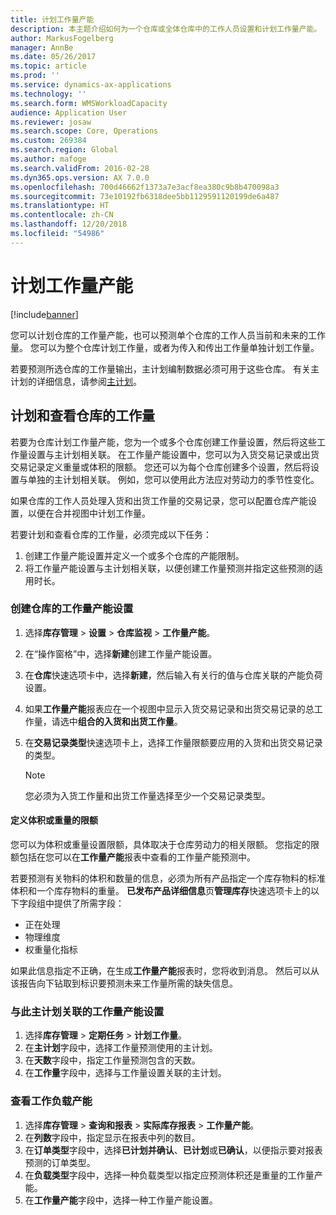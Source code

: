 ```yaml
---
title: 计划工作量产能
description: 本主题介绍如何为一个仓库或全体仓库中的工作人员设置和计划工作量产能。
author: MarkusFogelberg
manager: AnnBe
ms.date: 05/26/2017
ms.topic: article
ms.prod: ''
ms.service: dynamics-ax-applications
ms.technology: ''
ms.search.form: WMSWorkloadCapacity
audience: Application User
ms.reviewer: josaw
ms.search.scope: Core, Operations
ms.custom: 269384
ms.search.region: Global
ms.author: mafoge
ms.search.validFrom: 2016-02-28
ms.dyn365.ops.version: AX 7.0.0
ms.openlocfilehash: 700d46662f1373a7e3acf8ea380c9b8b470098a3
ms.sourcegitcommit: 73e10192fb6318dee5bb1129591120199de6a487
ms.translationtype: HT
ms.contentlocale: zh-CN
ms.lasthandoff: 12/20/2018
ms.locfileid: "54986"
---
```

# <a name="schedule-workload-capacity"></a>计划工作量产能

[!include[banner](../includes/banner.md)]

您可以计划仓库的工作量产能，也可以预测单个仓库的工作人员当前和未来的工作量。 您可以为整个仓库计划工作量，或者为传入和传出工作量单独计划工作量。

若要预测所选仓库的工作量输出，主计划编制数据必须可用于这些仓库。 有关主计划的详细信息，请参阅[主计划](../master-planning/master-plans.md)。

## <a name="schedule-and-view-workloads-for-a-warehouse"></a>计划和查看仓库的工作量

若要为仓库计划工作量产能，您为一个或多个仓库创建工作量设置，然后将这些工作量设置与主计划相关联。 在工作量产能设置中，您可以为入货交易记录或出货交易记录定义重量或体积的限额。 您还可以为每个仓库创建多个设置，然后将设置与单独的主计划相关联。 例如，您可以使用此方法应对劳动力的季节性变化。

如果仓库的工作人员处理入货和出货工作量的交易记录，您可以配置仓库产能设置，以便在合并视图中计划工作量。

若要计划和查看仓库的工作量，必须完成以下任务：

1. 创建工作量产能设置并定义一个或多个仓库的产能限制。
2. 将工作量产能设置与主计划相关联，以便创建工作量预测并指定这些预测的适用时长。

### <a name="create-a-workload-capacity-setup-for-a-warehouse"></a>创建仓库的工作量产能设置

1. 选择**库存管理** \> **设置** \> **仓库监视** \> **工作量产能**。
2. 在“操作窗格”中，选择**新建**创建工作量产能设置。
3. 在**仓库**快速选项卡中，选择**新建**，然后输入有关行的值与仓库关联的产能负荷设置。
4. 如果**工作量产能**报表应在一个视图中显示入货交易记录和出货交易记录的总工作量，请选中**组合的入货和出货工作量**。
5. 在**交易记录类型**快速选项卡上，选择工作量限额要应用的入货和出货交易记录的类型。

    > [!NOTE]
    > 您必须为入货工作量和出货工作量选择至少一个交易记录类型。

#### <a name="define-limits-for-volume-or-weight"></a>定义体积或重量的限额

您可以为体积或重量设置限额，具体取决于仓库劳动力的相关限额。 您指定的限额包括在您可以在**工作量产能**报表中查看的工作量产能预测中。

若要预测有关物料的体积和数量的信息，必须为所有产品指定一个库存物料的标准体积和一个库存物料的重量。 **已发布产品详细信息**页**管理库存**快速选项卡上的以下字段组中提供了所需字段：

- 正在处理
- 物理维度
- 权重量化指标

如果此信息指定不正确，在生成**工作量产能**报表时，您将收到消息。 然后可以从该报告向下钻取到标识要预测未来工作量所需的缺失信息。

### <a name="associate-a-workload-capacity-setup-with-a-master-plan"></a>与此主计划关联的工作量产能设置

1. 选择**库存管理** \> **定期任务** \> **计划工作量**。
2. 在**主计划**字段中，选择工作量预测使用的主计划。
3. 在**天数**字段中，指定工作量预测包含的天数。
4. 在**工作量**字段中，选择与工作量设置关联的主计划。

### <a name="view-workload-capacity"></a>查看工作负载产能

1. 选择**库存管理** \> **查询和报表** \> **实际库存报表** \> **工作量产能**。
2. 在**列数**字段中，指定显示在报表中列的数目。
3. 在**订单类型**字段中，选择**已计划并确认**、**已计划**或**已确认**，以便指示要对报表预测的订单类型。
4. 在**负载类型**字段中，选择一种负载类型以指定应预测体积还是重量的工作量产能。
5. 在**工作量产能**字段中，选择一种工作量产能设置。
